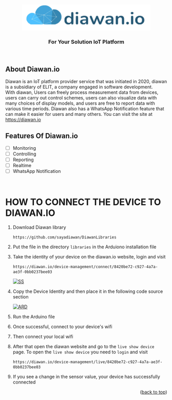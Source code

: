 <a name="readme-top"></a>
<div align="center">
  <a href="https://github.com/github_username/repo_name">
    <img src="images/logo.png" alt="Logo" width="400" height="80">
  </a>
  </div>
  <h3 align="center">For Your Solution IoT Platform</h3>
  <br>
  
<!-- ABOUT THE PROJECT -->
## About Diawan.io



Diawan is an IoT platform provider service that was initiated in 2020, diawan is a subsidiary of ELIT, a company engaged in software development.<br>
With diawan, Users can freely process measurement data from devices, users can carry out control schemes, users can also visualize data with many choices of display models, and users are free to report data with various time periods. Diawan also has a WhatsApp Notification feature that can make it easier for users and many others.
You can visit the site at https://diawan.io

## Features Of Diawan.io

- [ ] Monitoring
- [ ] Controlling
- [ ] Reporting
- [ ] Realtime 
- [ ] WhatsApp Notification
<br>


# HOW TO CONNECT THE DEVICE TO DIAWAN.IO
1. Download Diawan library
   ```
   https://github.com/sayadiawan/DiawanLibraries
   ```
2. Put the file in the directory `libraries` in the Arduiono installation file
3. Take the identity of your device on the diawan.io website, login and visit 
    ```
   https://diawan.io/device-management/connect/8420be72-c927-4a7a-ae3f-0bb0237bee03
   ```
   <div align="Left"><a href="https://github.com/github_username/repo_name"><img src="images/ss.png" alt="SS"></a></div>
4. Copy the Device Identity and then place it in the following code source section <br><div align="Left"><a href="https://github.com/github_username/repo_name"><img src="images/ard.PNG" alt="ARD"></a></div>
5. Run the Arduino file
6. Once successful, connect to your device's wifi
7. Then connect your local wifi
8. After that open the diawan website and go to the `live show device` page. To open the `live show device` you need to `login` and visit <br>

   ```
   https://diawan.io/device-management/live/8420be72-c927-4a7a-ae3f-0bb0237bee03
   ```
9. If you see a change in the sensor value, your device has successfully connected


<p align="right">(<a href="#readme-top">back to top</a>)</p>
